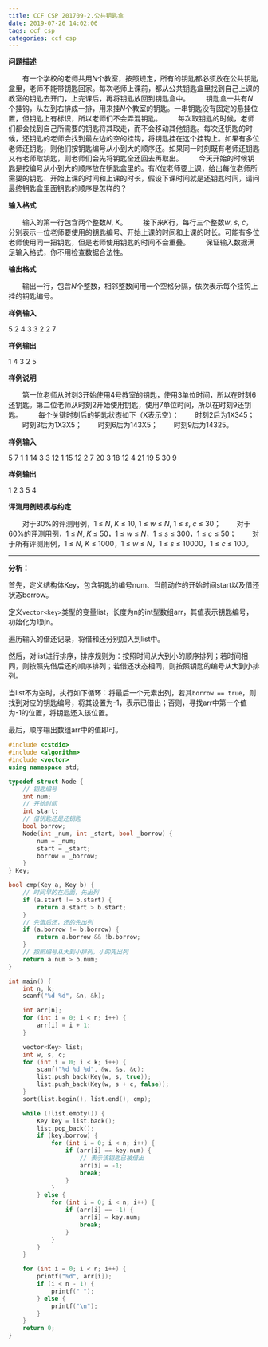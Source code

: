 ```yaml
---
title: CCF CSP 201709-2.公共钥匙盒
date: 2019-07-26 14:02:06
tags: ccf csp
categories: ccf csp
---
```


**问题描述**

　　有一个学校的老师共用*N*个教室，按照规定，所有的钥匙都必须放在公共钥匙盒里，老师不能带钥匙回家。每次老师上课前，都从公共钥匙盒里找到自己上课的教室的钥匙去开门，上完课后，再将钥匙放回到钥匙盒中。
　　钥匙盒一共有*N*个挂钩，从左到右排成一排，用来挂*N*个教室的钥匙。一串钥匙没有固定的悬挂位置，但钥匙上有标识，所以老师们不会弄混钥匙。
　　每次取钥匙的时候，老师们都会找到自己所需要的钥匙将其取走，而不会移动其他钥匙。每次还钥匙的时候，还钥匙的老师会找到最左边的空的挂钩，将钥匙挂在这个挂钩上。如果有多位老师还钥匙，则他们按钥匙编号从小到大的顺序还。如果同一时刻既有老师还钥匙又有老师取钥匙，则老师们会先将钥匙全还回去再取出。
　　今天开始的时候钥匙是按编号从小到大的顺序放在钥匙盒里的。有*K*位老师要上课，给出每位老师所需要的钥匙、开始上课的时间和上课的时长，假设下课时间就是还钥匙时间，请问最终钥匙盒里面钥匙的顺序是怎样的？

<!--more-->

**输入格式**

　　输入的第一行包含两个整数*N*, *K*。
　　接下来*K*行，每行三个整数*w*, *s*, *c*，分别表示一位老师要使用的钥匙编号、开始上课的时间和上课的时长。可能有多位老师使用同一把钥匙，但是老师使用钥匙的时间不会重叠。
　　保证输入数据满足输入格式，你不用检查数据合法性。

**输出格式**

　　输出一行，包含*N*个整数，相邻整数间用一个空格分隔，依次表示每个挂钩上挂的钥匙编号。

**样例输入**

5 2
4 3 3
2 2 7

**样例输出**

1 4 3 2 5

**样例说明**

　　第一位老师从时刻3开始使用4号教室的钥匙，使用3单位时间，所以在时刻6还钥匙。第二位老师从时刻2开始使用钥匙，使用7单位时间，所以在时刻9还钥匙。
　　每个关键时刻后的钥匙状态如下（X表示空）：
　　时刻2后为1X345；
　　时刻3后为1X3X5；
　　时刻6后为143X5；
　　时刻9后为14325。

**样例输入**

5 7
1 1 14
3 3 12
1 15 12
2 7 20
3 18 12
4 21 19
5 30 9

**样例输出**

1 2 3 5 4

**评测用例规模与约定**

　　对于30%的评测用例，1 ≤ *N*, *K* ≤ 10, 1 ≤ *w* ≤ *N*, 1 ≤ *s*, *c* ≤ 30；
　　对于60%的评测用例，1 ≤ *N*, *K* ≤ 50，1 ≤ *w* ≤ *N*，1 ≤ *s* ≤ 300，1 ≤ *c* ≤ 50；
　　对于所有评测用例，1 ≤ *N*, *K* ≤ 1000，1 ≤ *w* ≤ *N*，1 ≤ *s* ≤ 10000，1 ≤ *c* ≤ 100。

<hr>

**分析：**

首先，定义结构体Key，包含钥匙的编号num、当前动作的开始时间start以及借还状态borrow。

定义`vector<key>`类型的变量list，长度为n的int型数组arr，其值表示钥匙编号，初始化为1到n。

遍历输入的借还记录，将借和还分别加入到list中。

然后，对list进行排序，排序规则为：按照时间从大到小的顺序排列；若时间相同，则按照先借后还的顺序排列；若借还状态相同，则按照钥匙的编号从大到小排列。

当list不为空时，执行如下循环：将最后一个元素出列，若其`borrow == true`，则找到对应的钥匙编号，将其设置为-1，表示已借出；否则，寻找arr中第一个值为-1的位置，将钥匙还入该位置。

最后，顺序输出数组arr中的值即可。

```c++
#include <cstdio>
#include <algorithm>
#include <vector>
using namespace std;

typedef struct Node {
	// 钥匙编号
	int num;
	// 开始时间
	int start;
	// 借钥匙还是还钥匙
	bool borrow;
	Node(int _num, int _start, bool _borrow) {
		num = _num;
		start = _start;
		borrow = _borrow;
	}
} Key;

bool cmp(Key a, Key b) {
	// 时间早的在后面，先出列
	if (a.start != b.start) {
		return a.start > b.start;
	}
	// 先借后还，还的先出列
	if (a.borrow != b.borrow) {
		return a.borrow && !b.borrow;
	}
	// 按照编号从大到小排列，小的先出列
	return a.num > b.num;
}

int main() {
	int n, k;
	scanf("%d %d", &n, &k);

	int arr[n];
	for (int i = 0; i < n; i++) {
		arr[i] = i + 1;
	}

	vector<Key> list;
	int w, s, c;
	for (int i = 0; i < k; i++) {
		scanf("%d %d %d", &w, &s, &c);
		list.push_back(Key(w, s, true));
		list.push_back(Key(w, s + c, false));
	}
	sort(list.begin(), list.end(), cmp);

	while (!list.empty()) {
		Key key = list.back();
		list.pop_back();
		if (key.borrow) {
			for (int i = 0; i < n; i++) {
				if (arr[i] == key.num) {
					// 表示该钥匙已被借出
					arr[i] = -1;
					break;
				}
			}
		} else {
			for (int i = 0; i < n; i++) {
				if (arr[i] == -1) {
					arr[i] = key.num;
					break;
				}
			}
		}
	}

	for (int i = 0; i < n; i++) {
		printf("%d", arr[i]);
		if (i < n - 1) {
			printf(" ");
		} else {
			printf("\n");
		}
	}
	return 0;
}
```

